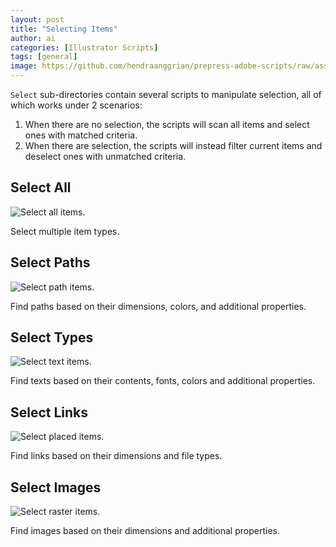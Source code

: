 ```yaml
---
layout: post
title: "Selecting Items"
author: ai
categories: [Illustrator Scripts]
tags: [general]
image: https://github.com/hendraanggrian/prepress-adobe-scripts/raw/assets/screenshots/ai_select_all.png
---
```


`Select` sub-directories contain several scripts to manipulate selection, all of which works under 2 scenarios:
1. When there are no selection, the scripts will scan all items and select ones with matched criteria.
2. When there are selection, the scripts will instead filter current items and deselect ones with unmatched criteria.

## Select All

![Select all items.](https://github.com/hendraanggrian/prepress-adobe-scripts/raw/assets/screenshots/ai_select_all.png)

Select multiple item types.

## Select Paths

![Select path items.](https://github.com/hendraanggrian/prepress-adobe-scripts/raw/assets/screenshots/ai_select_paths.png)

Find paths based on their dimensions, colors, and additional properties.

## Select Types

![Select text items.](https://github.com/hendraanggrian/prepress-adobe-scripts/raw/assets/screenshots/ai_select_types.png)

Find texts based on their contents, fonts, colors and additional properties.

## Select Links

![Select placed items.](https://github.com/hendraanggrian/prepress-adobe-scripts/raw/assets/screenshots/ai_select_links.png)

Find links based on their dimensions and file types.

## Select Images

![Select raster items.](https://github.com/hendraanggrian/prepress-adobe-scripts/raw/assets/screenshots/ai_select_images.png)

Find images based on their dimensions and additional properties.
